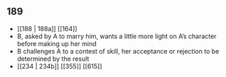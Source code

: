 ## 189
- [[188 | 188a]] [[164]] 
- B, asked by A to marry him, wants a little more light on A’s character before making up her mind
- B challenges A to a contest of skill, her acceptance or rejection to be determined by the result
- [[234 | 234b]] [[355]] [[615]] 

